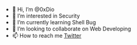 - 👋 Hi, I’m @0xDio
- 👀 I’m interested in Security
- 🌱 I’m currently learning Shell Bug
- 💞️ I’m looking to collaborate on Web Developing
- 📫 How to reach me [Twitter](https://twitter.com/0xDiogen)

<!---
0xDio/0xDio is a ✨ special ✨ repository because its `README.md` (this file) appears on your GitHub profile.
You can click the Preview link to take a look at your changes.
--->
